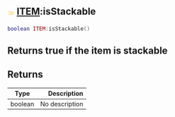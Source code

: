 ## ![shared](.gitbook/assets/shared.png) [ITEM](./home/ITEM):isStackable

```lua
boolean ITEM:isStackable()
```

Returns true if the item is stackable
------
## Returns

| Type   | Description |
| ------ | ----------: |
| boolean | No description |

